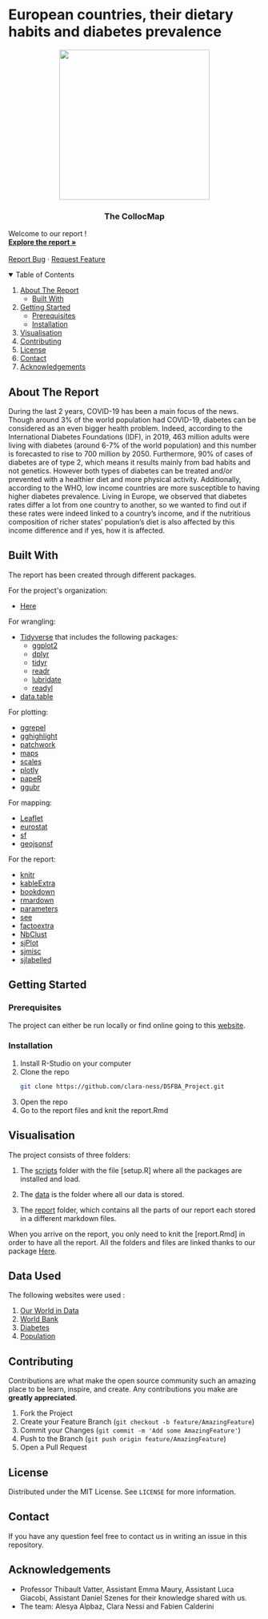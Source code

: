# European countries, their dietary habits and diabetes prevalence
<p align="center">
     <img width="300px" height="300px" src="https://github.com/clara-ness/DSFBA_Project/image.png"/>
  <h3 align="center">The CollocMap</h3>
    Welcome to our report !
    <br />
    <a href="https://github.com/clara-ness/DSFBA_Project/edit/main/README.md"><strong>Explore the report »</strong></a>
    <br />
    <br />
    <a href="https://github.com/clara-ness/DSFBA_Project/issues">Report Bug</a>
    ·
    <a href="https://github.com/clara-ness/DSFBA_Project/issues">Request Feature</a>

  </p>
</p>
<!-- TABLE OF CONTENTS -->
<details open="open">
  <summary>Table of Contents</summary>
  <ol>
    <li>
      <a href="#about-the-project">About The Report</a>
      <ul>
        <li><a href="#built-with">Built With</a></li>
      </ul>
    </li>
    <li>
      <a href="#getting-started">Getting Started</a>
      <ul>
        <li><a href="#prerequisites">Prerequisites</a></li>
        <li><a href="#installation">Installation</a></li>
      </ul>
    </li>
    <li><a href="#visualisation ">Visualisation </a></li>
    <li><a href="#contributing">Contributing</a></li>
    <li><a href="#license">License</a></li>
    <li><a href="#contact">Contact</a></li>
    <li><a href="#acknowledgements">Acknowledgements</a></li>
  </ol>
</details>

<!-- ABOUT THE REPORT -->
## About The Report

During the last 2 years, COVID-19 has been a main focus of the news. Though around 3% of the world population had COVID-19, diabetes can be considered as an even bigger health problem. Indeed, according to the International Diabetes Foundations (IDF), in 2019, 463 million adults were living with diabetes (around 6-7% of the world population) and this number is forecasted to rise to 700 million by 2050. Furthermore, 90% of cases of diabetes are of type 2, which means it results mainly from bad habits and not genetics. However both types of diabetes can be treated and/or prevented with a healthier diet and more physical activity. Additionally, according to the WHO, low income countries are more susceptible to having higher diabetes prevalence. Living in Europe, we observed that diabetes rates differ a lot from one country to another, so we wanted to find out if these rates were indeed linked to a country’s income, and if the nutritious composition of richer states’ population’s diet is also affected by this income difference and if yes, how it is affected. 

## Built With
The report has been created through different packages. 

For the project's organization:
* [Here](https://www.rdocumentation.org/packages/here/versions/1.0.1/topics/here)

For wrangling:
* [Tidyverse](https://www.tidyverse.org/) that includes the following packages:
  * [ggplot2](https://ggplot2.tidyverse.org/)
  * [dplyr](https://dplyr.tidyverse.org/) 
  * [tidyr](https://tidyr.tidyverse.org/) 
  * [readr](https://readr.tidyverse.org/) 
  * [lubridate](https://lubridate.tidyverse.org/) 
  * [readyl](https://readxl.tidyverse.org/) 
* [data.table](https://rstudio.github.io/DT/)

For plotting: 
* [ggrepel](https://github.com/slowkow/ggrepel)
* [gghighlight](https://cran.r-project.org/web/packages/gghighlight/vignettes/gghighlight.html)
* [patchwork](https://cran.r-project.org/web/packages/patchwork/index.html)
* [maps](https://cran.r-project.org/web/packages/maps/index.html)
* [scales](https://scales.r-lib.org/)
* [plotly](https://plotly.com/)
* [papeR](https://cran.r-project.org/web/packages/papeR/vignettes/papeR_introduction.html)
* [ggubr](https://cran.r-project.org/web/packages/ggpubr/index.html)

For mapping: 
* [Leaflet](https://rstudio.github.io/leaflet/)
* [eurostat](https://cran.r-project.org/web/packages/eurostat/index.html)
* [sf](https://cran.r-project.org/web/packages/sf/index.html)
* [geojsonsf](https://cran.r-project.org/web/packages/geojsonR/vignettes/the_geojsonR_package.html)

For the report: 
* [knitr](https://cran.r-project.org/web/packages/knitr/index.html)
* [kableExtra](https://cran.r-project.org/web/packages/kableExtra/index.html)
* [bookdown](https://bookdown.org/)
* [rmardown](https://rmarkdown.rstudio.com/)
* [parameters](https://rmarkdown.rstudio.com/lesson-6.html)
* [see](https://cran.r-project.org/web/packages/see/index.html)
* [factoextra](https://cran.r-project.org/web/packages/factoextra/index.html)
* [NbClust](https://www.rdocumentation.org/packages/NbClust/versions/3.0/topics/NbClust)
* [sjPlot](https://cran.r-project.org/web/packages/sjPlot/index.html)
* [sjmisc](https://cran.r-project.org/web/packages/sjmisc/index.html)
* [sjlabelled](https://cran.r-project.org/web/packages/sjlabelled/index.html)
                                   
<!-- GETTING STARTED -->
## Getting Started

### Prerequisites

The project can either be run locally or find online going to this [website](https://www.iamawesome.com).

### Installation

1. Install R-Studio on your computer
2. Clone the repo
   ```sh
   git clone https://github.com/clara-ness/DSFBA_Project.git
   ```
3. Open the repo
4. Go to the report files and knit the report.Rmd
                                   
<!-- VISUALISATION -->
## Visualisation

The project consists of three folders: 

1) The [scripts](scripts/setup.R) folder with the file [setup.R] where all the packages are installed and load.

2) The [data](data/) is the folder where all our data is stored.
                                   
3) The [report](report/) folder, which contains all the parts of our report each stored in a different markdown files.
                                  
                                   
When you arrive on the report, you only need to knit the [report.Rmd] in order to have all the report. All the folders and files are linked thanks to our package [Here](https://www.rdocumentation.org/packages/here/versions/1.0.1/topics/here).
<!-- DATA USED -->
## Data Used

The following websites were used : 
1. [Our World in Data](https://ourworldindata.org/diet-compositions)
2. [World Bank](https://data.worldbank.org/indicator/NY.GDP.MKTP.CD?end=2020&locations=EU&start=1966&view=chart)
3. [Diabetes](https://www.ncdrisc.org/data-downloads-diabetes.html)
4. [Population](https://data.worldbank.org/indicator/SP.POP.TOTL)

<!-- CONTRIBUTING -->
## Contributing

Contributions are what make the open source community such an amazing place to be learn, inspire, and create. Any contributions you make are **greatly appreciated**.

1. Fork the Project
2. Create your Feature Branch (`git checkout -b feature/AmazingFeature`)
3. Commit your Changes (`git commit -m 'Add some AmazingFeature'`)
4. Push to the Branch (`git push origin feature/AmazingFeature`)
5. Open a Pull Request

<!-- LICENSE -->
## License

Distributed under the MIT License. See `LICENSE` for more information.

<!-- CONTACT -->
## Contact
                                   
If you have any question feel free to contact us in writing an issue in this repository. 

<!-- ACKNOWLEDGEMENTS -->
## Acknowledgements
*  Professor Thibault Vatter, Assistant Emma Maury, Assistant Luca Giacobi, Assistant Daniel Szenes for their knowledge shared with us.  
*  The team: Alesya Alpbaz, Clara Nessi and Fabien Calderini                   
